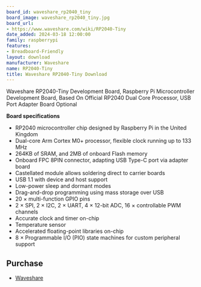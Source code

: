 ```yaml
---
board_id: waveshare_rp2040_tiny
board_image: waveshare_rp2040_tiny.jpg
board_url:
- https://www.waveshare.com/wiki/RP2040-Tiny
date_added: 2024-03-18 12:00:00
family: raspberrypi
features:
- Breadboard-Friendly
layout: download
manufacturer: Waveshare
name: RP2040-Tiny
title: Waveshare RP2040-Tiny Download
---
```


Waveshare RP2040-Tiny Development Board, Raspberry Pi Microcontroller Development Board, Based On Official RP2040 Dual Core Processor, USB Port Adapter Board Optional

**Board specifications**

- RP2040 microcontroller chip designed by Raspberry Pi in the United Kingdom
- Dual-core Arm Cortex M0+ processor, flexible clock running up to 133 MHz
- 264KB of SRAM, and 2MB of onboard Flash memory
- Onboard FPC 8PIN connector, adapting USB Type-C port via adapter board
- Castellated module allows soldering direct to carrier boards
- USB 1.1 with device and host support
- Low-power sleep and dormant modes
- Drag-and-drop programming using mass storage over USB
- 20 × multi-function GPIO pins
- 2 × SPI, 2 × I2C, 2 × UART, 4 × 12-bit ADC, 16 × controllable PWM channels
- Accurate clock and timer on-chip
- Temperature sensor
- Accelerated floating-point libraries on-chip
- 8 × Programmable I/O (PIO) state machines for custom peripheral support

## Purchase
* [Waveshare](https://www.waveshare.com/rp2040-tiny.htm)
